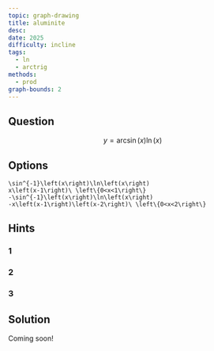 ```yaml
---
topic: graph-drawing
title: aluminite
desc: 
date: 2025
difficulty: incline
tags:
  - ln
  - arctrig
methods:
  - prod
graph-bounds: 2
---
```



## Question
```math
y = \arcsin\left(x\right)\ln\left(x\right)
```


## Options
```desmos
\sin^{-1}\left(x\right)\ln\left(x\right)
x\left(x-1\right)\ \left\{0<x<1\right\}
-\sin^{-1}\left(x\right)\ln\left(x\right)
-x\left(x-1\right)\left(x-2\right)\ \left\{0<x<2\right\}
```


## Hints

### 1

### 2

### 3


## Solution

Coming soon!
